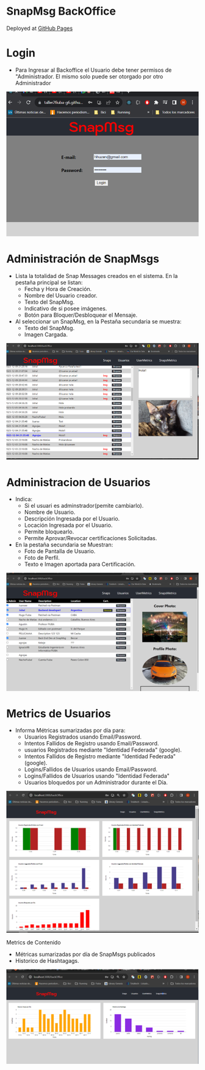 # SnapMsg BackOffice

Deployed at [GitHub Pages](https://taller2fiuba-g6.github.io/backOffice/)

# Login

-   Para Ingresar al Backoffice el Usuario debe tener permisos de "Administrador. El mismo solo puede ser otorgado por otro Administrador

![Pantalla de  Login](1.png)

# Administración de SnapMsgs

-   Lista la totalidad de Snap Messages creados en el sistema. En la pestaña principal se listan:
    -   Fecha y Hora de Creación.
    -   Nombre del Usuario creador.
    -   Texto del SnapMsg.
    -   Indicativo de si posee imágenes.
    -   Botón para Bloquer/Desbloquear el Mensaje.
-   Al seleccionar un SnapMsg, en la Pestaña secundaria se muestra:
    -   Texto del SnapMsg.
    -   Imagen Cargada.

![Pantalla Administración SnapMsg](2.png)

# Administracion de Usuarios

-   Indica:
    -   Si el usuari es adminstrador(pemite cambiarlo).
    -   Nombre de Usuario.
    -   Descripción Ingresada por el Usuario.
    -   Locación Ingresada por el Usuario.
    -   Permite bloquearlo.
    -   Permite Aprovar/Revocar certificaciones Solicitadas.
-   En la pestaña secundaria se Muestran:
    -   Foto de Pantalla de Usuario.
    -   Foto de Perfil.
    -   Texto e Imagen aportada para Certificación.

![Pantalla Administración de Usaurios](3.png)

# Metrics de Usuarios

-   Informa Métricas sumarizadas por día para:
    -   Usuarios Registrados usando Email/Password.
    -   Intentos Fallidos de Registro usando Email/Password.
    -   usuarios Registrados mediante "Identidad Federada" (google).
    -   Intentos Fallidos de Registro mediante "Identidad Federada" (google).
    -   Logins/Fallidos de Usuarios usando Email/Password.
    -   Logins/Fallidos de Usuarios usando "Identidad Federada"
    -   Usuarios bloquedos por un Administrador durante el Día.

![Pantalla Métricas de Usuario](4.png)

Metrics de Contenido

-   Métricas sumarizadas por día de SnapMsgs publicados
-   Historico de Hashtagags.

![Pantalla Métricas de Usuario](5.png)
